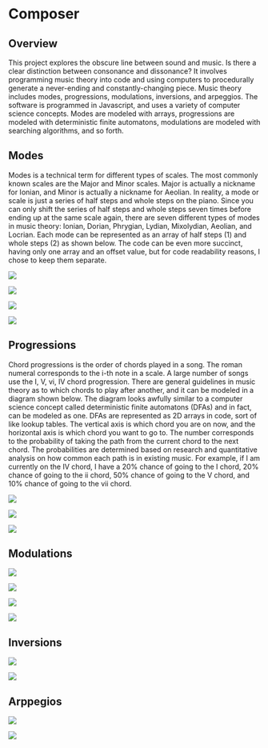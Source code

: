 # Composer

## Overview

This project explores the obscure line between sound and music. Is there a clear distinction between consonance and dissonance? It involves programming music theory into code and using computers to procedurally generate a never-ending and constantly-changing piece. Music theory includes modes, progressions, modulations, inversions, and arpeggios. The software is programmed in Javascript, and uses a variety of computer science concepts. Modes are modeled with arrays, progressions are modeled with deterministic finite automatons, modulations are modeled with searching algorithms, and so forth.


## Modes

Modes is a technical term for different types of scales. The most commonly known scales are the Major and Minor scales. Major is actually a nickname for Ionian, and Minor is actually a nickname for Aeolian. In reality, a mode or scale is just a series of half steps and whole steps on the piano. Since you can only shift the series of half steps and whole steps seven times before ending up at the same scale again, there are seven different types of modes in music theory: Ionian, Dorian, Phrygian, Lydian, Mixolydian, Aeolian, and Locrian. Each mode can be represented as an array of half steps (1) and whole steps (2) as shown below. The code can be even more succinct, having only one array and an offset value, but for code readability reasons, I chose to keep them separate.

![](./presentation/modes-1.png)

![](./presentation/modes-2.png)

![](./presentation/modes-3.png)

![](./presentation/modes-4.png)


## Progressions

Chord progressions is the order of chords played in a song. The roman numeral corresponds to the i-th note in a scale. A large number of songs use the I, V, vi, IV chord progression. There are general guidelines in music theory as to which chords to play after another, and it can be modeled in a diagram shown below. The diagram looks awfully similar to a computer science concept called deterministic finite automatons (DFAs) and in fact, can be modeled as one. DFAs are represented as 2D arrays in code, sort of like lookup tables. The vertical axis is which chord you are on now, and the horizontal axis is which chord you want to go to. The number corresponds to the probability of taking the path from the current chord to the next chord. The probabilities are determined based on research and quantitative analysis on how common each path is in existing music. For example, if I am currently on the IV chord, I have a 20% chance of going to the I chord, 20% chance of going to the ii chord, 50% chance of going to the V chord, and 10% chance of going to the vii chord. 

![](./presentation/progressions-1.png)

![](./presentation/progressions-2.png)

![](./presentation/progressions-3.png)


## Modulations

![](./presentation/modulations-1.png)

![](./presentation/modulations-2.png)

![](./presentation/modulations-3.png)

![](./presentation/modulations-4.png)


## Inversions

![](./presentation/inversions-1.png)

![](./presentation/inversions-2.png)


## Arppegios

![](./presentation/arpeggios-1.png)

![](./presentation/arpeggios-2.png)
